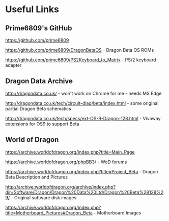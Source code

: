 # Useful Links

## Prime6809's GitHub

https://github.com/prime6809

https://github.com/prime6809/DragonBetaOS  - Dragon Beta OS ROMs

https://github.com/prime6809/PS2Keyboard_to_Matrix  - PS/2 keyboard adapter

## Dragon Data Archive

http://dragondata.co.uk/  - won't work on Chrome for me  - needs MS Edge

http://dragondata.co.uk/tech/circuit-diag/beta/index.html  - some original partial Dragon Beta schematics

http://dragondata.co.uk/tech/specs/ext-OS-9-Dragon-128.html  - Vivaway extensions for OS9 to support Beta

## World of Dragon

https://archive.worldofdragon.org/index.php?title=Main_Page

https://archive.worldofdragon.org/phpBB3/  - WoD forums

https://archive.worldofdragon.org/index.php?title=Project_Beta  - Dragon Beta Description and Pictures

http://archive.worldofdragon.org/archive/index.php?dir=Software/Dragon/Dragon%20Data%20Ltd/Dragon%20Beta%28128%29/  - Original software disk images

https://archive.worldofdragon.org/index.php?title=Motherboard_Pictures#Dragon_Beta  - Motherboard Images


